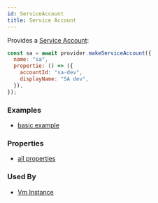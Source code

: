 ```yaml
---
id: ServiceAccount
title: Service Account
---
```


Provides a [Service Account](https://cloud.google.com/compute/docs/access/service-accounts):

```js
const sa = await provider.makeServiceAccount({
  name: "sa",
  propertie: () => ({
    accountId: "sa-dev",
    displayName: "SA dev",
  }),
});
```

### Examples

- [basic example](https://github.com/FredericHeem/grucloud/blob/master/examples/google/vm/iac.js)

### Properties

- [all properties](https://cloud.google.com/iam/docs/reference/rest/v1/projects.serviceAccounts/create)

### Used By

- [Vm Instance](./VmInstance)
